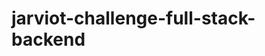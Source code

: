 # jarviot-challenge-full-stack-backend
<!-- First in index.js file add mongoDB string to proceed further -->
<!-- set up google client credential in google console -->
<!-- Run Frontend by installing all dependency (use command npm start) -->
<!-- Run backend code by installing all dependency and use command npx nodemon index.js -->
<!-- There are three link 
 1  Log in with google
 2 get analytic data
 3 revoke access
 -->
 <!-- click on link log in with google it will redirect to you google page ,so log in with google -->
 <!-- once u login with google an access token stored in DB -->
 <!-- Use this access token to get analytic details -->
 <!-- also use this access token to revoke access -->
 <!-- if access is not revoked you can this access token to get analytic details 
 no need to log in again  -->
 <!-- if access is revoked then you need to log in again and follow above mentioned step -->

